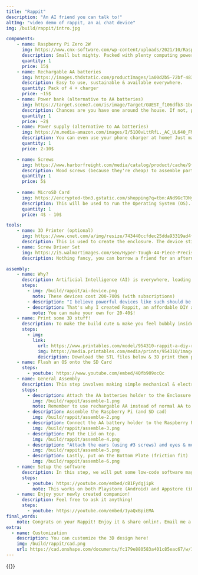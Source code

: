 ```yaml
---
title: "Rappit"
description: "An AI friend you can talk to!"
altImg: "video demo of rappit, an ai chat device"
img: /build/rappit/intro.jpg

components:
    - name: Raspberry Pi Zero 2W
      img: https://www.cnx-software.com/wp-content/uploads/2021/10/Raspberry-Pi-Zero-2-W-board.jpg
      description: Small but mighty. Packed with plenty computing power, this bad boy is the brain of the operation.
      quantity: 1
      price: 15$
    - name: Rechargable AA batteries
      img: https://images.thdstatic.com/productImages/1a00d2b5-72bf-4832-9717-216161fef9bc/svn/blacks-energizer-rechargeable-battery-chargers-chvcmwb-4-4f_600.jpg
      description: Easy to use, sustainable & available everywhere.
      quantity: Pack of 4 + charger
      price: ~15$
    - name: Power bank (alternative to AA batteries)
      img: https://target.scene7.com/is/image/Target/GUEST_f106dfb3-1be1-4049-8522-1a5bcae7b472?wid=1200&hei=1200&qlt=80&fmt=webp
      description: Chances are you have one around the house. If not, pretty cheap.
      quantity: 1
      price: ~2$
    - name: Power supply (alternative to AA batteries)
      img: https://m.media-amazon.com/images/I/51O0vLttRfL._AC_UL640_FMwebp_QL65_.jpg
      description: You can even use your phone charger at home! Just make sure it's 5V.
      quantity: 1
      price: 2-10$ 

    - name: Screws
      img: https://www.harborfreight.com/media/catalog/product/cache/9fc4a8332f9638515cd199dd0f9238da/i/m/image_20117.jpg
      description: Wood screws (because they're cheap) to assemble parts together. A pack will last you years worth of projects. You can use some random screws around the house instead.
      quantity: 1
      price: 5$ 
    
    - name: MicroSD Card
      img: https://encrypted-tbn3.gstatic.com/shopping?q=tbn:ANd9GcTDNynOlYVkNSW3YegssxM0PbGjAmF5ItQFSm1W4u74el_OW_eTAh7qMb-4F2-Y0_RGVK4eNoGCRw1nnMCzaGki8oO3t3-pUJTTTdRU7l3jpNzLC7rfuiFJPUnqC9nHbQ&usqp=CAc
      description: This will be used to run the Operating System (OS). Anything above 8GB in capacity is enough.
      quantity: 1
      price: 4$ - 10$

tools:
    - name: 3D Printer (optional)
      img: https://www.cnet.com/a/img/resize/743440ccfdec25dda93319ad4f362ae162bfffd0/hub/2022/09/06/f166bd01-ea0b-499f-bdc9-7d156e8e5cce/img-2138.jpg?auto=webp&width=1200
      description: This is used to create the enclosure. The device still works without an enclosure, so if you don't have a 3d printer, don't sweat it.
    - name: Screw Driver Set
      img: https://i5.walmartimages.com/seo/Hyper-Tough-44-Piece-Precision-Multi-type-Screwdriver-Bits-Set-TS99913A_f23c0e46-f267-48d5-87fe-17ea92e2884f.72e98357c6fd8c95fd22e454cff128cc.jpeg?odnHeight=2000&odnWidth=2000&odnBg=FFFFFF
      description: Nothing fancy, you can borrow a friend for an afternoon.

assembly:
    - name: Why?
      description: Artificial Intelligence (AI) is everywhere, leading to the introduction of many devices such as the Rabbit R1 and Humane AI.
      steps:
        - img: /build/rappit/ai-device.png
          note: These devices cost 200-700$ (with subscriptions)
        - description: "I believe powerful devices like such should be accessible to all - cheap & simple to make/own."
        - description: That's why I created Rappit, an affordable DIY alternative that's easy to make.
          note: You can make your own for 20-40$!
    - name: Print some 3D stuff!
      description: To make the build cute & make you feel bubbly inside, print the enclosure below!
      steps:
        - img:
          link:
            url: https://www.printables.com/model/954310-rappit-a-diy-rabbit-r1-for-20/comments
            img: https://media.printables.com/media/prints/954310/images/7278678_cd1cc93b-ff12-41c9-b963-232498c30d5f_490d9145-92c0-4047-8a15-3560c823bb0d/thumbs/cover/320x240/jpg/img_2033.webp
            description: Download the STL files below & 3D print them per instruction.
    - name: Flash an OS onto the SD Card
      steps:
        - youtube: https://www.youtube.com/embed/4Qfb909ocQc
    - name: General Assembly
      description: This step involves making simple mechanical & electrical connections.
      steps:
        - description: Attach the AA batteries holder to the Enclosure.
          img: /build/rappit/assemble-1.png
          note: Remember to use rechargable AA instead of normal AA to avoid damaging the Raspberry Pi.
        - description: Assemble the Raspberry Pi (and SD cad)
          img: /build/rappit/assemble-2.png
        - description: Connect the AA battery holder to the Raspberry Pi 2W.
          img: /build/rappit/assemble-3.png
        - description: Put the Lid on top.
          img: /build/rappit/assemble-4.png
        - description: "Attach the ears (using #3 screws) and eyes & mouth (friction fit)"
          img: /build/rappit/assemble-5.png
        - description: Lastly, put on the Bottom Plate (friction fit)
          img: /build/rappit/assemble-6.png
    - name: Setup the software
      description: In this step, we will put some low-code software magic on this cutesy rabbit!
      steps:
        - youtube: https://youtube.com/embed/cB1Fydgjipk
          note: This works on both Playstore (Android) and Appstore (iOS)
    - name: Enjoy your newly created companion!
      description: Feel free to ask it anything!
      steps:
        - youtube: https://youtube.com/embed/1yaQxBpiEMA
final_words:
    note: Congrats on your Rappit! Enjoy it & share onlin!. Email me a picture or video at thomas@comfyspace.tech to brighten my day!
extra:
  - name: Customization
    description: You can customize the 3D design here!
    img: /build/rappit/cad.png
    url: https://cad.onshape.com/documents/fc179e880583a401c85eac67/w/19d42bbe61a08bec1eeaf4cf/e/2dfb50edc0b5ff8f11a13583
---
```

{{<build>}}